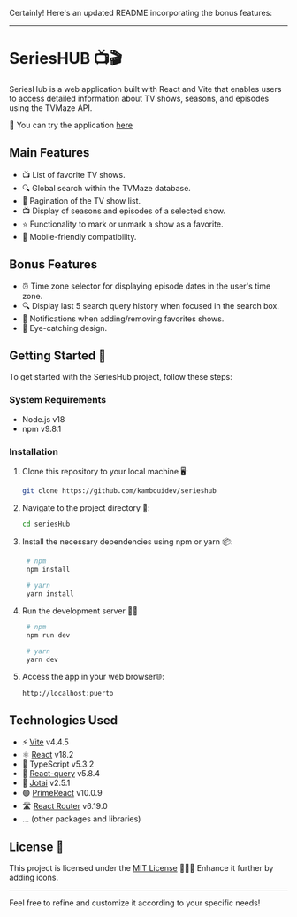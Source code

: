 Certainly! Here's an updated README incorporating the bonus features:

---

# SeriesHUB 📺🎬

SeriesHub is a web application built with React and Vite that enables users to access detailed information about TV shows, seasons, and episodes using the TVMaze API.

🚀 You can try the application [here](https://main--visionary-klepon-d7bbb5.netlify.app/)

## Main Features

- 📺 List of favorite TV shows.
- 🔍 Global search within the TVMaze database.
- 📜 Pagination of the TV show list.
- 📺 Display of seasons and episodes of a selected show.
- ⭐ Functionality to mark or unmark a show as a favorite.
- 📱 Mobile-friendly compatibility.

## Bonus Features

- ⏰ Time zone selector for displaying episode dates in the user's time zone.
- 🔍 Display last 5 search query history when focused in the search box.
- 📢 Notifications when adding/removing favorites shows.
- 🎨 Eye-catching design.

## Getting Started 🏁

To get started with the SeriesHub project, follow these steps:

### System Requirements

- Node.js v18
- npm v9.8.1

### Installation

1. Clone this repository to your local machine 🖥️:

   ```bash
   git clone https://github.com/kambouidev/serieshub
   ```

2. Navigate to the project directory 📂:

   ```bash
   cd seriesHub
   ```

3. Install the necessary dependencies using npm or yarn 📦:

   ```bash
    # npm
    npm install
    
    # yarn
    yarn install
   ```

4. Run the development server 🏃‍♂️
   ```bash
    # npm
    npm run dev

    # yarn
    yarn dev
   ```

5. Access the app in your web browser🌐:

   ```
   http://localhost:puerto
   ```

## Technologies Used

- ⚡ [Vite](https://vitejs.dev/) v4.4.5
- ⚛️ [React](https://es.react.dev/) v18.2
- 🧰 TypeScript v5.3.2
- 🔄 [React-query](https://tanstack.com/query/latest) v5.8.4
- 🎉 [Jotai](https://jotai.org/) v2.5.1
- 🟢 [PrimeReact](https://primereact.org/) v10.0.9
- 🛣️ [React Router](https://reactrouter.com/en/main) v6.19.0
- ... (other packages and libraries)

## License 📄

This project is licensed under the [MIT License](LICENSE) 📜👩‍⚖️ Enhance it further by adding icons.

--- 

Feel free to refine and customize it according to your specific needs!
